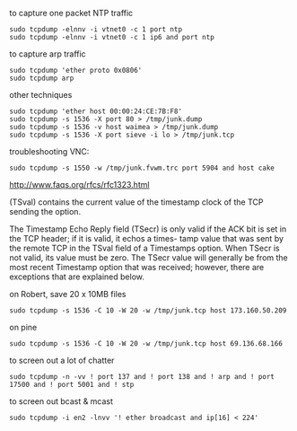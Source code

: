 to capture one packet NTP traffic
```
sudo tcpdump -elnnv -i vtnet0 -c 1 port ntp
sudo tcpdump -elnnv -i vtnet0 -c 1 ip6 and port ntp
```
to capture arp traffic
```
sudo tcpdump 'ether proto 0x0806'
sudo tcpdump arp
```
other techniques
```
sudo tcpdump 'ether host 00:00:24:CE:7B:F8'
sudo tcpdump -s 1536 -X port 80 > /tmp/junk.dump
sudo tcpdump -s 1536 -v host waimea > /tmp/junk.dump
sudo tcpdump -s 1536 -X port sieve -i lo > /tmp/junk.tcp
```
troubleshooting VNC:
```
sudo tcpdump -s 1550 -w /tmp/junk.fvwm.trc port 5904 and host cake
```
http://www.faqs.org/rfcs/rfc1323.html

(TSval) contains the current value of the timestamp clock of the TCP sending the option.

The Timestamp Echo Reply field (TSecr) is only valid if the ACK bit is set in the TCP header; if it is valid, it echos a times- tamp value that was sent by the remote TCP in the TSval field of a Timestamps option.  When TSecr is not valid, its value must be zero.  The TSecr value will generally be from the most recent Timestamp option that was received; however, there are exceptions that are explained below.

on Robert, save 20 x 10MB files
```
sudo tcpdump -s 1536 -C 10 -W 20 -w /tmp/junk.tcp host 173.160.50.209
```
on pine
```
sudo tcpdump -s 1536 -C 10 -W 20 -w /tmp/junk.tcp host 69.136.68.166
```
to screen out a lot of chatter
```
sudo tcpdump -n -vv ! port 137 and ! port 138 and ! arp and ! port 17500 and ! port 5001 and ! stp
```
to screen out bcast & mcast
```
sudo tcpdump -i en2 -lnvv '! ether broadcast and ip[16] < 224'
```

